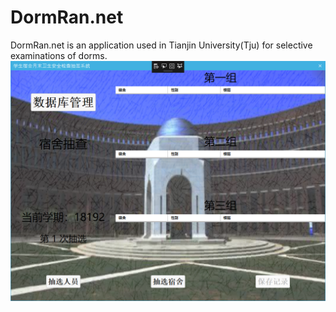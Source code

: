 # DormRan.net

DormRan.net is an application used in Tianjin University(Tju) for selective examinations of dorms.
![Screenshot](DormRanNew/images/screenshot.png)